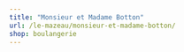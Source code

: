 ```yaml
---
title: "Monsieur et Madame Botton"
url: /le-mazeau/monsieur-et-madame-botton/
shop: boulangerie
---
```


